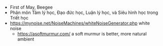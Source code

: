 - First of May, Beegee
- Phân môn Tâm lý học, Đạo đức học, Luận lý học, và Siêu hình học trong Triết học
- https://mynoise.net/NoiseMachines/whiteNoiseGenerator.php white noise
	- https://asoftmurmur.com/ a soft murmur is better, more natural ambient